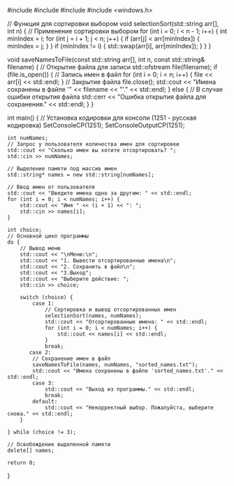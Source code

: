 #include <iostream>
#include <fstream>
#include <string>
#include <windows.h>

// Функция для сортировки выбором
void selectionSort(std::string arr[], int n) {
    // Применение сортировки выбором
    for (int i = 0; i < n - 1; i++) {
        int minIndex = i;
        for (int j = i + 1; j < n; j++) {
            if (arr[j] < arr[minIndex]) {
                minIndex = j;
            }
        }
        if (minIndex != i) {
            std::swap(arr[i], arr[minIndex]);
        }
    }
}

void saveNamesToFile(const std::string arr[], int n, const std::string& filename) {
    // Открытие файла для записи
    std::ofstream file(filename);
    if (file.is_open()) {
        // Запись имен в файл
        for (int i = 0; i < n; i++) {
            file << arr[i] << std::endl;
        }
        // Закрытие файла
        file.close();
        std::cout << "Имена сохранены в файле '" << filename << "'." << std::endl;
    }
    else {
        // В случае ошибки открытия файла
        std::cerr << "Ошибка открытия файла для сохранения." << std::endl;
    }
}


int main() {
    // Установка кодировки для консоли (1251 - русская кодировка)
    SetConsoleCP(1251);
    SetConsoleOutputCP(1251);

    int numNames;
    // Запрос у пользователя количества имен для сортировки
    std::cout << "Сколько имен вы хотите отсортировать? ";
    std::cin >> numNames;

    // Выделение памяти под массив имен
    std::string* names = new std::string[numNames];

    // Ввод имен от пользователя
    std::cout << "Введите имена одно за другим: " << std::endl;
    for (int i = 0; i < numNames; i++) {
        std::cout << "Имя " << (i + 1) << ": ";
        std::cin >> names[i];
    }

    int choice;
    // Основной цикл программы
    do {
        // Вывод меню
        std::cout << "\nМеню:\n";
        std::cout << "1. Вывести отсортированные имена\n";
        std::cout << "2. Сохранить в файл\n";
        std::cout << "3.Выход";
        std::cout << "Выберите действие: ";
        std::cin >> choice;

        switch (choice) {
            case 1:
                // Сортировка и вывод отсортированных имен
                selectionSort(names, numNames);
                std::cout << "Отсортированные имена: " << std::endl;
                for (int i = 0; i < numNames; i++) {
                    std::cout << names[i] << std::endl;
                }
                break;
           case 2:
            // Сохранение имен в файл
            saveNamesToFile(names, numNames, "sorted_names.txt");
            std::cout << "Имена сохранены в файле 'sorted_names.txt'." << std::endl;
            case 3:
                std::cout << "Выход из программы." << std::endl;
                break;
            default:
                std::cout << "Некорректный выбор. Пожалуйста, выберите снова." << std::endl;
        }

    } while (choice != 3);

    // Освобождение выделенной памяти
    delete[] names;

    return 0;
}


